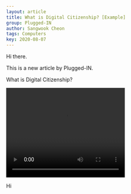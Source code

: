 ```yaml
---
layout: article
title: What is Digital Citizenship? [Example]
group: Plugged-IN
author: Sangwook Cheon
tags: Computers
key: 2020-08-07
---
```


Hi there.

This is a new article by Plugged-IN.

What is Digital Citizenship?

<video width="320" height="240" controls>
  <source src="/assets/videos/sample.mov" type="video/mp4">
</video>


Hi
